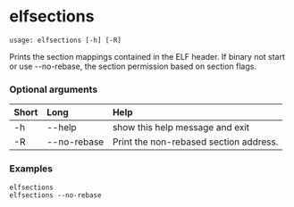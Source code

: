 <!-- THIS PART OF THIS FILE IS AUTOGENERATED. DO NOT MODIFY IT. See scripts/generate-docs.sh -->
# elfsections

```text
usage: elfsections [-h] [-R]

```

Prints the section mappings contained in the ELF header.
If binary not start or use --no-rebase, the section permission based on section flags.
### Optional arguments

|Short|Long|Help|
| :--- | :--- | :--- |
|-h|--help|show this help message and exit|
|-R|--no-rebase|Print the non-rebased section address. |

### Examples
```text
elfsections
elfsections --no-rebase
```

<!-- END OF AUTOGENERATED PART. Do not modify this line or the line below, they mark the end of the auto-generated part of the file. If you want to extend the documentation in a way which cannot easily be done by adding to the command help description, write below the following line. -->
<!-- ------------\>8---- ----\>8---- ----\>8------------ -->
